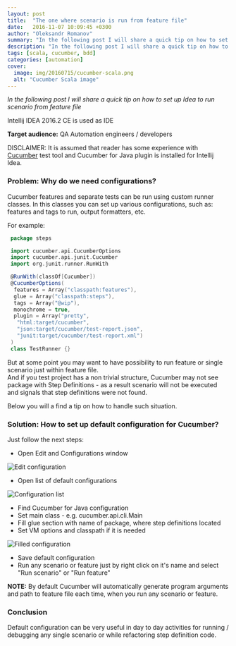 ```yaml
---
layout: post
title:  "The one where scenario is run from feature file"
date:   2016-11-07 10:09:45 +0300
author: "Oleksandr Romanov"
summary: "In the following post I will share a quick tip on how to set up Idea to run scenario from feature file"
description: "In the following post I will share a quick tip on how to set up Idea to run scenario from feature file"
tags: [scala, cucumber, bdd]
categories: [automation]
cover:
  image: img/20160715/cucumber-scala.png
  alt: "Cucumber Scala image"
---
```


_In the following post I will share a quick tip on how to set up Idea to run scenario from feature file_  

Intellij IDEA 2016.2 CE is used as IDE

**Target audience:** QA Automation engineers / developers

DISCLAIMER: It is assumed that reader has some experience with [Cucumber][cucumber-site] test tool and Cucumber for Java plugin is installed for Intellij Idea.  

### Problem: Why do we need configurations?  

Cucumber features and separate tests can be run using custom runner classes. In this classes you can set up various configurations, such as: features and tags to run, output formatters, etc.  

For example:  

``` scala
 package steps  

 import cucumber.api.CucumberOptions  
 import cucumber.api.junit.Cucumber  
 import org.junit.runner.RunWith  

 @RunWith(classOf[Cucumber])  
 @CucumberOptions(  
  features = Array("classpath:features"),  
  glue = Array("classpath:steps"),  
  tags = Array("@wip"),  
  monochrome = true,  
  plugin = Array("pretty",  
   "html:target/cucumber",  
   "json:target/cucumber/test-report.json",  
   "junit:target/cucumber/test-report.xml")  
 )  
 class TestRunner {}  
```

But at some point you may want to have possibility to run feature or single scenario just within feature file.  
And if you test project has a non trivial structure, Cucumber may not see package with Step Definitions - as a result scenario will not be executed and signals that step definitions were not found.  

Below you will a find a tip on how to handle such situation.  

### Solution: How to set up default configuration for Cucumber?

Just follow the next steps:  
 - Open Edit and Configurations window

![Edit configuration](/img/20161107/edit_configuration.png)

 - Open list of default configurations

![Configuration list](/img/20161107/configuration_list.png)

 - Find Cucumber for Java configuration
 - Set main class - e.g. cucumber.api.cli.Main
 - Fill glue section with name of package, where step definitions located
 - Set VM options and classpath if it is needed

![Filled configuration](/img/20161107/filled_configuration.png)

 - Save default configuration  
 - Run any scenario or feature just by right click on it's name and select "Run scenario" or "Run feature"  

**NOTE:** By default Cucumber will automatically generate program arguments and path to feature file each time, when you run any scenario or feature.  

### Conclusion
Default configuration can be very useful in day to day activities for running / debugging any single scenario or while refactoring step definition code.    

[cucumber-site]: https://cucumber.io/

